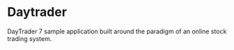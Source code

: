 # Daytrader

DayTrader 7 sample application built around the paradigm of an online stock trading system.
